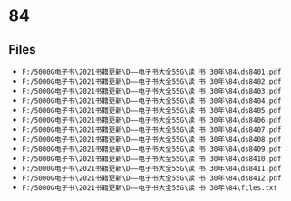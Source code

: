 # 84

## Files

- `F:/5000G电子书\2021书籍更新\D——电子书大全55G\读 书 30年\84\ds8401.pdf`
- `F:/5000G电子书\2021书籍更新\D——电子书大全55G\读 书 30年\84\ds8402.pdf`
- `F:/5000G电子书\2021书籍更新\D——电子书大全55G\读 书 30年\84\ds8403.pdf`
- `F:/5000G电子书\2021书籍更新\D——电子书大全55G\读 书 30年\84\ds8404.pdf`
- `F:/5000G电子书\2021书籍更新\D——电子书大全55G\读 书 30年\84\ds8405.pdf`
- `F:/5000G电子书\2021书籍更新\D——电子书大全55G\读 书 30年\84\ds8406.pdf`
- `F:/5000G电子书\2021书籍更新\D——电子书大全55G\读 书 30年\84\ds8407.pdf`
- `F:/5000G电子书\2021书籍更新\D——电子书大全55G\读 书 30年\84\ds8408.pdf`
- `F:/5000G电子书\2021书籍更新\D——电子书大全55G\读 书 30年\84\ds8409.pdf`
- `F:/5000G电子书\2021书籍更新\D——电子书大全55G\读 书 30年\84\ds8410.pdf`
- `F:/5000G电子书\2021书籍更新\D——电子书大全55G\读 书 30年\84\ds8411.pdf`
- `F:/5000G电子书\2021书籍更新\D——电子书大全55G\读 书 30年\84\ds8412.pdf`
- `F:/5000G电子书\2021书籍更新\D——电子书大全55G\读 书 30年\84\files.txt`
